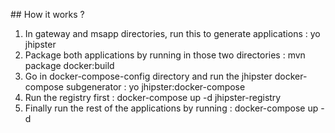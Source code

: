 ## How it works ?
1. In gateway and msapp directories, run this to generate applications :
    yo jhipster
2. Package both applications by running in those two directories :
    mvn package  docker:build
4. Go in docker-compose-config directory and run the jhipster docker-compose subgenerator :
    yo jhipster:docker-compose
3. Run the registry first :
    docker-compose up -d jhipster-registry
4. Finally run the rest of the applications by running :
    docker-compose up -d
